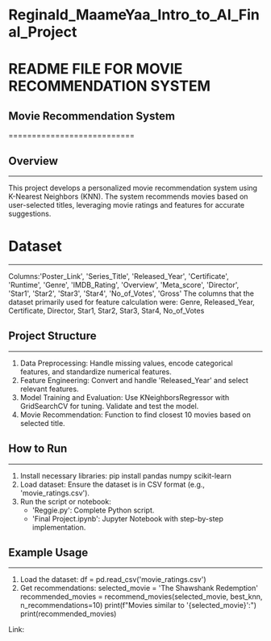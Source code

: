 # Reginald_MaameYaa_Intro_to_AI_Final_Project
# README FILE FOR MOVIE RECOMMENDATION SYSTEM

## Movie Recommendation System
===========================

## Overview
--------
This project develops a personalized movie recommendation system using K-Nearest Neighbors (KNN). 
The system recommends movies based on user-selected titles, leveraging movie ratings and features for accurate suggestions.

# Dataset
-------
Columns:'Poster_Link', 'Series_Title', 'Released_Year', 'Certificate', 'Runtime', 'Genre', 'IMDB_Rating', 'Overview', 'Meta_score', 'Director', 'Star1', 'Star2', 'Star3', 'Star4', 'No_of_Votes', 'Gross'
The columns that the dataset primarily used for feature calculation were: Genre, Released_Year, Certificate, Director, Star1, Star2, Star3, Star4, No_of_Votes


## Project Structure
-----------------
1. Data Preprocessing: Handle missing values, encode categorical features, and standardize numerical features.
2. Feature Engineering: Convert and handle 'Released_Year' and select relevant features.
3. Model Training and Evaluation: Use KNeighborsRegressor with GridSearchCV for tuning. Validate and test the model.
4. Movie Recommendation: Function to find closest 10 movies based on selected title.

## How to Run
----------
1. Install necessary libraries:
    pip install pandas numpy scikit-learn
2. Load dataset: Ensure the dataset is in CSV format (e.g., 'movie_ratings.csv').
3. Run the script or notebook:
    - 'Reggie.py': Complete Python script.
    - 'Final Project.ipynb': Jupyter Notebook with step-by-step implementation.

## Example Usage
-------------
1. Load the dataset:
    df = pd.read_csv('movie_ratings.csv')
2. Get recommendations:
    selected_movie = 'The Shawshank Redemption'
    recommended_movies = recommend_movies(selected_movie, best_knn, n_recommendations=10)
    print(f"Movies similar to '{selected_movie}':")
    print(recommended_movies)


Link:
